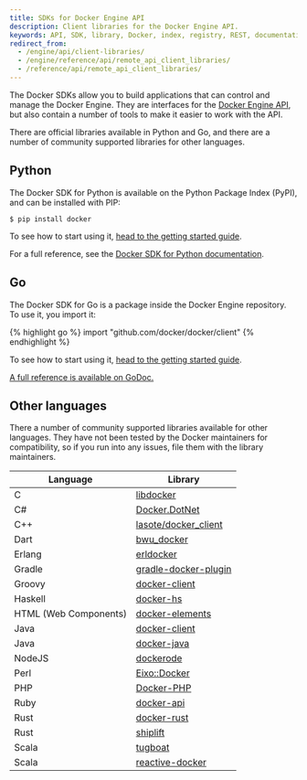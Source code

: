 ```yaml
---
title: SDKs for Docker Engine API
description: Client libraries for the Docker Engine API.
keywords: API, SDK, library, Docker, index, registry, REST, documentation, clients, C#, Erlang, Go, Groovy, Java, JavaScript, Perl, PHP, Python, Ruby, Rust, Scala
redirect_from:
  - /engine/api/client-libraries/
  - /engine/reference/api/remote_api_client_libraries/
  - /reference/api/remote_api_client_libraries/
---
```


The Docker SDKs allow you to build applications that can control and manage the Docker Engine. They are interfaces for the [Docker Engine API](index.md), but also contain a number of tools to make it easier to work with the API.

There are official libraries available in Python and Go, and there are a number of community supported libraries for other languages.

## Python

The Docker SDK for Python is available on the Python Package Index (PyPI), and can be installed with PIP:

    $ pip install docker

To see how to start using it, [head to the getting started guide](getting-started.md).

For a full reference, see the [Docker SDK for Python documentation](https://docker-py.readthedocs.io).

## Go

The Docker SDK for Go is a package inside the Docker Engine repository. To use it, you import it:

{% highlight go %}
import "github.com/docker/docker/client"
{% endhighlight %}

To see how to start using it, [head to the getting started guide](getting-started.md).

[A full reference is available on GoDoc.](https://godoc.org/github.com/docker/docker/client)

## Other languages

There a number of community supported libraries available for other languages. They have not been tested by the Docker maintainers for compatibility, so if you run into any issues, file them with the library maintainers.

| Language      | Library |
| ------------- |---------|
| C             | [libdocker](https://github.com/danielsuo/libdocker) |
| C#            | [Docker.DotNet](https://github.com/ahmetalpbalkan/Docker.DotNet) |
| C++           | [lasote/docker_client](https://github.com/lasote/docker_client) |
| Dart          | [bwu_docker](https://github.com/bwu-dart/bwu_docker) |
| Erlang        | [erldocker](https://github.com/proger/erldocker) |
| Gradle        | [gradle-docker-plugin](https://github.com/gesellix/gradle-docker-plugin) |
| Groovy        | [docker-client](https://github.com/gesellix/docker-client) |
| Haskell       | [docker-hs](https://github.com/denibertovic/docker-hs) |
| HTML (Web Components) | [docker-elements](https://github.com/kapalhq/docker-elements) |
| Java          | [docker-client](https://github.com/spotify/docker-client) |
| Java          | [docker-java](https://github.com/docker-java/docker-java) |
| NodeJS        | [dockerode](https://github.com/apocas/dockerode) |
| Perl          | [Eixo::Docker](https://github.com/alambike/eixo-docker) |
| PHP           | [Docker-PHP](https://github.com/docker-php/docker-php) |
| Ruby          | [docker-api](https://github.com/swipely/docker-api) |
| Rust          | [docker-rust](https://github.com/abh1nav/docker-rust) |
| Rust          | [shiplift](https://github.com/softprops/shiplift) |
| Scala         | [tugboat](https://github.com/softprops/tugboat) |
| Scala         | [reactive-docker](https://github.com/almoehi/reactive-docker) |
